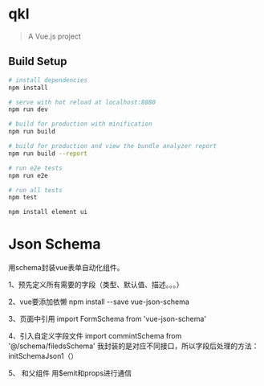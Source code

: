 # qkl

> A Vue.js project

## Build Setup

``` bash
# install dependencies
npm install

# serve with hot reload at localhost:8080
npm run dev

# build for production with minification
npm run build

# build for production and view the bundle analyzer report
npm run build --report

# run e2e tests
npm run e2e

# run all tests
npm test

npm install element ui
```


# Json Schema
用schema封装vue表单自动化组件。

1、预先定义所有需要的字段（类型、默认值、描述。。。）

2、vue要添加依懒 
npm install --save vue-json-schema

3、页面中引用
import FormSchema from 'vue-json-schema'

4、引入自定义字段文件
import commintSchema from '@/schema/filedsSchema'
我封装的是对应不同接口，所以字段后处理的方法：initSchemaJson1（）

5、 和父组件 用$emit和props进行通信